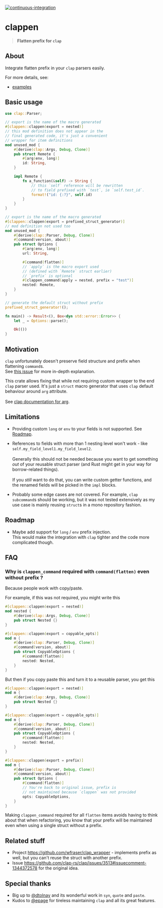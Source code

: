 [![continuous-integration](https://github.com/killzoner/clappen/actions/workflows/continuous-integration.yml/badge.svg)](https://github.com/killzoner/clappen/actions/workflows/continuous-integration.yml)

# clappen

> **Flatten prefix for `clap`**

## About

Integrate flatten prefix in your `clap` parsers easily.

For more details, see:

- [examples](https://github.com/killzoner/clappen/tree/master/cli/examples)

## Basic usage

```rust no_run
use clap::Parser;

// export is the name of the macro generated
#[clappen::clappen(export = nested)]
// this mod definition does not appear in the
// final generated code, it's just a convenient
// wrapper for item definitions
mod unused_mod {
    #[derive(clap::Args, Debug, Clone)]
    pub struct Remote {
        #[arg(env, long)]
        id: String,
    }

    impl Remote {
        fn a_function(&self) -> String {
            // this `self` reference will be rewritten
            // to field prefixed with `test`, ie `self.test_id`.
            format!("id: {:?}", self.id)
        }
    }
}

// export is the name of the macro generated
#[clappen::clappen(export = prefixed_struct_generator)]
// mod definition not used too
mod unused_mod {
    #[derive(clap::Parser, Debug, Clone)]
    #[command(version, about)]
    pub struct Options {
        #[arg(env, long)]
        url: String,

        #[command(flatten)]
        // `apply` is the macro export used
        // (defined with `Remote` struct earlier)
        // `prefix` is optional
        #[clappen_command(apply = nested, prefix = "test")]
        nested: Remote,
    }
}

// generate the default struct without prefix
prefixed_struct_generator!();

fn main() -> Result<(), Box<dyn std::error::Error>> {
    let _ = Options::parse();

    Ok(())
}
```

## Motivation

`clap` unfortunately doesn't preserve field structure and prefix when flattening `command`s.\
See [this issue](https://github.com/clap-rs/clap/issues/3513) for more in-depth explanation.

This crate allows fixing that while not requiring custom wrapper to the end `clap` parser used. It's just a `struct` macro generator that uses `clap` default behaviour around `arg` attribute.\
\
See [clap documentation for arg](https://docs.rs/clap/latest/clap/_derive/index.html#arg-attributes).

## Limitations

- Providing custom `long` or `env` to your fields is not supported. See [Roadmap](https://github.com/killzoner/clappen?tab=readme-ov-file#roadmap).

- References to fields with more than 1 nesting level won't work - like `self.my_field_level1.my_field_level2`.\
    \
  Generally this should not be needed because you want to get something *out* of your reusable struct parser (and Rust might get in your way for borrow-related things).\
  \
  If you *still* want to do that, you can write custom getter functions, and the renamed fields will be picked in the `impl` blocks.

- Probably some edge cases are not covered. For example, `clap` `subcommand`s should be working, but it was not tested extensively as my use case is mainly reusing `struct`s in a mono repository fashion.

## Roadmap

- Maybe add support for `long` / `env` prefix injection.\
  This would make the integration with `clap` tighter and the code more complicated though.

## FAQ

### Why is `clappen_command` required with `command(flatten)` even without prefix  ?

Because people work with copy/paste.

For example, if this was not required, you might write this

```rust
#[clappen::clappen(export = nested)]
mod nested {
    #[derive(clap::Args, Debug, Clone)]
    pub struct Nested {}
}

#[clappen::clappen(export = copyable_opts)]
mod m {
    #[derive(clap::Parser, Debug, Clone)]
    #[command(version, about)]
    pub struct CopyableOptions {
        #[command(flatten)]
        nested: Nested,
    }
}
```

But then if you copy paste this and turn it to a reusable parser, you get this

```rust
#[clappen::clappen(export = nested)]
mod m {
    #[derive(clap::Args, Debug, Clone)]
    pub struct Nested {}
}

#[clappen::clappen(export = copyable_opts)]
mod m {
    #[derive(clap::Parser, Debug, Clone)]
    #[command(version, about)]
    pub struct CopyableOptions {
        #[command(flatten)]
        nested: Nested,
    }
}

#[clappen::clappen(export = prefix)]
mod m {
    #[derive(clap::Parser, Debug, Clone)]
    #[command(version, about)]
    pub struct Options {
        #[command(flatten)]
        // You're back to original issue, prefix is 
        // not maintained because `clappen` was not provided
        opts: CopyableOptions,
    }
}
```

Making `clappen_command` required for all `flatten` items avoids having to think about that when refactoring, you know that your prefix will be maintained even when using a single struct without a prefix.

## Related stuff

- Project <https://github.com/wfraser/clap_wrapper> - implements prefix as well, but you can't reuse the struct with another prefix.
- Issue <https://github.com/clap-rs/clap/issues/3513#issuecomment-1344372578> for the original idea.

## Special thanks

- Big up to [@dtolnay](https://github.com/dtolnay) and its wonderful work in `syn`, `quote` and `paste`.
- Kudos to [@epage](https://github.com/epage) for tireless maintaining `clap` and all its great features.

